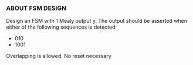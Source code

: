 ### ABOUT FSM DESIGN

<p>Design an FSM with 1 Mealy output y. The output should be asserted when either of the following sequences is detected:</p>
<ul>
  <li>010</li>
   <li>1001</li>
</ul>
<p>Overlapping is allowed. No reset necessary</p>

